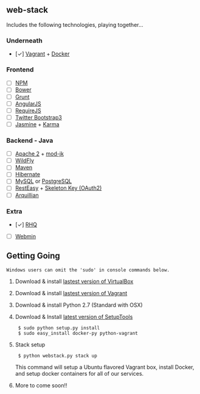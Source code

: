 ## web-stack

Includes the following technologies, playing together...

### Underneath
  - [✓] [Vagrant](http://www.vagrantup.com/) + [Docker](https://github.com/dotcloud/docker)

### Frontend
  - [ ] [NPM](https://npmjs.org/)
  - [ ] [Bower](http://bower.io/)
  - [ ] [Grunt](http://gruntjs.com/)
  - [ ] [AngularJS](http://angularjs.org/)
  - [ ] [RequireJS](http://requirejs.org/)
  - [ ] [Twitter Bootstrap3](http://getbootstrap.com/)
  - [ ] [Jasmine](http://pivotal.github.io/jasmine/) + [Karma](http://karma-runner.github.io)

### Backend - Java
  - [ ] [Apache 2](http://www.apache.org/) + [mod-jk](http://tomcat.apache.org/connectors-doc/)
  - [ ] [WildFly](https://www.wildfly.org)
  - [ ] [Maven](http://maven.apache.org/)
  - [ ] [Hibernate](http://www.hibernate.org/)
  - [ ] [MySQL](http://www.mysql.com/) or [PostgreSQL](http://www.postgresql.org/)
  - [ ] [RestEasy](http://www.jboss.org/resteasy) + [Skeleton Key (OAuth2)](http://docs.jboss.org/resteasy/docs/3.0-beta-2/userguide/html/oauth2.html)
  - [ ] [Arquillian](http://arquillian.org/)

### Extra
  - [✓] [RHQ](http://www.jboss.org/rhq)
  - [ ] [Webmin](http://www.webmin.com/)


Getting Going
----------------

    Windows users can omit the 'sudo' in console commands below.

1. Download & install [lastest version of VirtualBox](https://www.virtualbox.org/)
2. Download & install [lastest version of Vagrant](http://downloads.vagrantup.com/)
3. Download & install Python 2.7 (Standard with OSX)
4. Download & Install [latest version of SetupTools](https://pypi.python.org/pypi/setuptools)
        
        $ sudo python setup.py install    
        $ sudo easy_install docker-py python-vagrant

5. Stack setup

        $ python webstack.py stack up

    This command will setup a Ubuntu flavored Vagrant box, install Docker, and setup docker containers for all of our services.

6. More to come soon!!